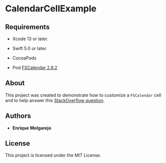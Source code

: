 # CalendarCellExample

## Requirements
- Xcode 13 or later.

- Swift 5.0 or later.

- CocoaPods

- Pod [FSCalendar 2.8.2](https://cocoapods.org/pods/FSCalendar)

## About
This project was created to demonstrate how to customize a `FSCalendar` cell and to help answer this [StackOverflow question](https://stackoverflow.com/questions/58424445/how-to-customise-cell-in-fscalendar).

## Authors
* **Enrique Melgarejo**

## License
This project is licensed under the MIT License.

